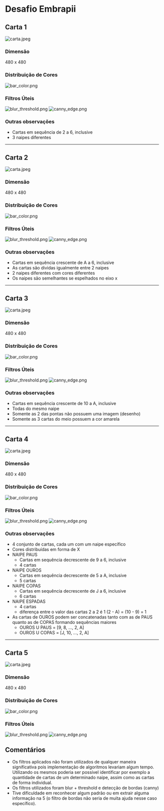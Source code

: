 # Desafio Embrapii

## Carta 1

![carta.jpeg](./cartas/1/carta.jpeg "Carta 1")

### Dimensão

480 x 480

### Distribuição de Cores

![bar_color.png](./cartas/1/bar_color.png "dist_color 1")

### Filtros Úteis

![blur_threshold.png](./cartas/1/blur_threshold.png "blur_thresh 1")
![canny_edge.png](./cartas/1/canny_edge.png "canny_edge 1")

### Outras observações

- Cartas em sequência de 2 a 6, inclusive
- 3 naipes diferentes

---

## Carta 2

![carta.jpeg](./cartas/2/carta.jpeg "Carta 2")

### Dimensão

480 x 480

### Distribuição de Cores

![bar_color.png](./cartas/2/bar_color.png "dist_color 2")

### Filtros Úteis

![blur_threshold.png](./cartas/2/blur_threshold.png "blur_thresh 2")
![canny_edge.png](./cartas/2/canny_edge.png "canny_edge 2")

### Outras observações

- Cartas em sequência crescente de A a 6, inclusive
- As cartas são dividas igualmente entre 2 naipes
- 2 naipes diferentes com cores diferentes
- Os naipes são semelhantes se espelhados no eixo x

---

## Carta 3

![carta.jpeg](./cartas/3/carta.jpeg "Carta 3")

### Dimensão

480 x 480

### Distribuição de Cores

![bar_color.png](./cartas/3/bar_color.png "dist_color 3")

### Filtros Úteis

![blur_threshold.png](./cartas/3/blur_threshold.png "blur_thresh 3")
![canny_edge.png](./cartas/3/canny_edge.png "canny_edge 3")

### Outras observações

- Cartas em sequência crescente de 10 a A, inclusive
- Todas do mesmo naipe
- Somente as 2 das pontas não possuem uma imagem (desenho)
- Somente as 3 cartas do meio possuem a cor amarela

---

## Carta 4

![carta.jpeg](./cartas/4/carta.jpeg "Carta 4")

### Dimensão

480 x 480

### Distribuição de Cores

![bar_color.png](./cartas/4/bar_color.png "dist_color 4")

### Filtros Úteis

![blur_threshold.png](./cartas/4/blur_threshold.png "blur_thresh 4")
![canny_edge.png](./cartas/4/canny_edge.png "canny_edge 4")

### Outras observações

- 4 conjunto de cartas, cada um com um naipe específico
- Cores distribuídas em forma de X
- NAIPE PAUS
    - Cartas em sequência decrescente de 9 a 6, inclusive
    - 4 cartas
- NAIPE OUROS
    - Cartas em sequência decrescente de 5 a A, inclusive
    - 5 cartas
- NAIPE COPAS
    - Cartas em sequência decrescente de J a 6, inclusive
    - 6 cartas
- NAIPE ESPADAS
    - 4 cartas
    - diferença entre o valor das cartas 2 a 2 é 1
        (2 - A) = (10 - 9) = 1
- As cartas de OUROS podem ser concatenadas tanto com as de PAUS 
    quanto as de COPAS formando sequências maiores
    - OUROS U PAUS = [9, 8, ..., 2, A]
    - OUROS U COPAS = [J, 10, ..., 2, A]

---

## Carta 5

![carta.jpeg](./cartas/5/carta.jpeg "Carta 5")

### Dimensão

480 x 480

### Distribuição de Cores

![bar_color.png](./cartas/5/bar_color.png "dist_color 5")

### Filtros Úteis

![blur_threshold.png](./cartas/5/blur_threshold.png "blur_thresh 5")
![canny_edge.png](./cartas/5/canny_edge.png "canny_edge 5")

## Comentários

- Os filtros aplicados não foram utilizados de qualquer maneira significativa
    pois implementação de algoritmos levariam algum tempo. Utilizando os mesmos
    poderia ser possível identificar por exemplo a quantidade de cartas de um
    determinado naipe, assim como as cartas de forma individual.
- Os filtros utilizados foram blur + threshold e detecção de bordas (canny)
- Tive dificuldade em reconhecer algum padrão ou em extrair alguma informação
    na 5 (o filtro de bordas não seria de muita ajuda nesse caso específico).
